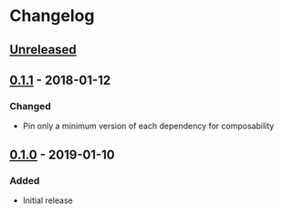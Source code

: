 # Changelog

## [Unreleased][]

[Unreleased]: https://github.com/chaostoolkit/chaosplatform-auth/compare/0.1.1...HEAD

## [0.1.1][] - 2018-01-12

[0.1.1]: https://github.com/chaostoolkit/chaosplatform-auth/compare/0.1.0...0.1.1

### Changed

-  Pin only a minimum version of each dependency for composability

## [0.1.0][] - 2019-01-10

[0.1.0]: https://github.com/chaostoolkit/chaosplatform-auth/tree/0.1.0

### Added

-   Initial release